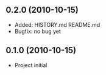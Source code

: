 ## 0.2.0 (2010-10-15)

* Added:    HISTORY.md README.md
* Bugfix:   no bug yet

## 0.1.0 (2010-10-15)

* Project initial

